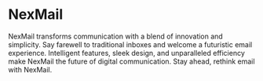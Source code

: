 # NexMail
NexMail transforms communication with a blend of innovation and simplicity. Say farewell to traditional inboxes and welcome a futuristic email experience. Intelligent features, sleek design, and unparalleled efficiency make NexMail the future of digital communication. Stay ahead, rethink email with NexMail.
